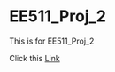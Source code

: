 # EE511_Proj_2
This is for EE511_Proj_2

Click this [Link](https://github.com/crackml/EE511_Proj_2/blob/master/EE511_Proj_2.ipynb)

